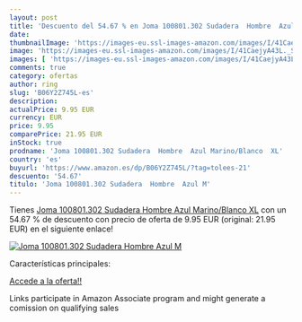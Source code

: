 ```yaml
---
layout: post
title: 'Descuento del 54.67 % en Joma 100801.302 Sudadera  Hombre  Azul M'
date: 
thumbnailImage: 'https://images-eu.ssl-images-amazon.com/images/I/41CaejyA43L._SL200_.jpg'
image: 'https://images-eu.ssl-images-amazon.com/images/I/41CaejyA43L._SL200_.jpg'
images: [ 'https://images-eu.ssl-images-amazon.com/images/I/41CaejyA43L._SL200_.jpg' ]
comments: true
category: ofertas
author: ring
slug: 'B06Y2Z745L-es'
description:
actualPrice: 9.95 EUR
currency: EUR
price: 9.95
comparePrice: 21.95 EUR
inStock: true
prodname: 'Joma 100801.302 Sudadera  Hombre  Azul Marino/Blanco  XL'
country: 'es'
buyurl: 'https://www.amazon.es/dp/B06Y2Z745L/?tag=tolees-21'
descuento: '54.67'
titulo: 'Joma 100801.302 Sudadera  Hombre  Azul M'
---
```


Tienes [Joma 100801.302 Sudadera  Hombre  Azul Marino/Blanco  XL](https://www.amazon.es/dp/B06Y2Z745L/?tag=tolees-21) con un 54.67 % de descuento con precio de oferta de 9.95 EUR (original: 21.95 EUR) en el siguiente enlace!

[![Joma 100801.302 Sudadera  Hombre  Azul M](https://images-eu.ssl-images-amazon.com/images/I/41CaejyA43L._SL200_.jpg)](https://www.amazon.es/dp/B06Y2Z745L/?tag=tolees-21)

Características principales:


[Accede a la oferta!!](https://www.amazon.es/dp/B06Y2Z745L/?tag=tolees-21)

Links participate in Amazon Associate program and might generate a comission on qualifying sales



